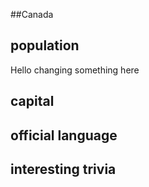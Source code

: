 ##Canada
## population
Hello changing something here  

## capital

 
## official language


## interesting trivia



